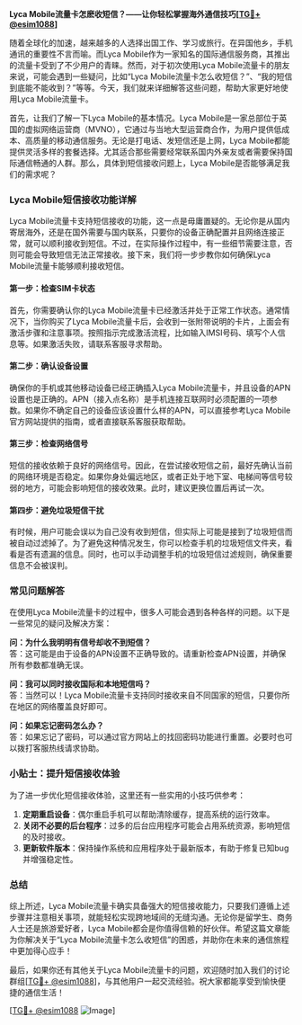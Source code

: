 **Lyca Mobile流量卡怎麽收短信？——让你轻松掌握海外通信技巧[[TG💪+ @esim1088](https://t.me/s/esim1088)]**

随着全球化的加速，越来越多的人选择出国工作、学习或旅行。在异国他乡，手机通讯的重要性不言而喻。而Lyca Mobile作为一家知名的国际通信服务商，其推出的流量卡受到了不少用户的青睐。然而，对于初次使用Lyca Mobile流量卡的朋友来说，可能会遇到一些疑问，比如“Lyca Mobile流量卡怎么收短信？”、“我的短信到底能不能收到？”等等。今天，我们就来详细解答这些问题，帮助大家更好地使用Lyca Mobile流量卡。

首先，让我们了解一下Lyca Mobile的基本情况。Lyca Mobile是一家总部位于英国的虚拟网络运营商（MVNO），它通过与当地大型运营商合作，为用户提供低成本、高质量的移动通信服务。无论是打电话、发短信还是上网，Lyca Mobile都能提供灵活多样的套餐选择。尤其适合那些需要经常联系国内外亲友或者需要保持国际通信畅通的人群。那么，具体到短信接收问题上，Lyca Mobile是否能够满足我们的需求呢？

### **Lyca Mobile短信接收功能详解**

Lyca Mobile流量卡支持短信接收的功能，这一点是毋庸置疑的。无论你是从国内寄居海外，还是在国外需要与国内联系，只要你的设备正确配置并且网络连接正常，就可以顺利接收到短信。不过，在实际操作过程中，有一些细节需要注意，否则可能会导致短信无法正常接收。接下来，我们将一步步教你如何确保Lyca Mobile流量卡能够顺利接收短信。

#### **第一步：检查SIM卡状态**
首先，你需要确认你的Lyca Mobile流量卡已经激活并处于正常工作状态。通常情况下，当你购买了Lyca Mobile流量卡后，会收到一张附带说明的卡片，上面会有激活步骤和注意事项。按照指示完成激活流程，比如输入IMSI号码、填写个人信息等。如果激活失败，请联系客服寻求帮助。

#### **第二步：确认设备设置**
确保你的手机或其他移动设备已经正确插入Lyca Mobile流量卡，并且设备的APN设置也是正确的。APN（接入点名称）是手机连接互联网时必须配置的一项参数。如果你不确定自己的设备应该设置什么样的APN，可以直接参考Lyca Mobile官方网站提供的指南，或者直接联系客服获取帮助。

#### **第三步：检查网络信号**
短信的接收依赖于良好的网络信号。因此，在尝试接收短信之前，最好先确认当前的网络环境是否稳定。如果你身处偏远地区，或者正处于地下室、电梯间等信号较弱的地方，可能会影响短信的接收效果。此时，建议更换位置后再试一次。

#### **第四步：避免垃圾短信干扰**
有时候，用户可能会误以为自己没有收到短信，但实际上可能是接到了垃圾短信而被自动过滤掉了。为了避免这种情况发生，你可以检查手机的垃圾短信文件夹，看看是否有遗漏的信息。同时，也可以手动调整手机的垃圾短信过滤规则，确保重要信息不会被误判。

### **常见问题解答**

在使用Lyca Mobile流量卡的过程中，很多人可能会遇到各种各样的问题。以下是一些常见的疑问及解决方案：

**问：为什么我明明有信号却收不到短信？**  
答：这可能是由于设备的APN设置不正确导致的。请重新检查APN设置，并确保所有参数都准确无误。

**问：我可以同时接收国际和本地短信吗？**  
答：当然可以！Lyca Mobile流量卡支持同时接收来自不同国家的短信，只要你所在地区的网络覆盖良好即可。

**问：如果忘记密码怎么办？**  
答：如果忘记了密码，可以通过官方网站上的找回密码功能进行重置。必要时也可以拨打客服热线请求协助。

### **小贴士：提升短信接收体验**

为了进一步优化短信接收体验，这里还有一些实用的小技巧供参考：

1. **定期重启设备**：偶尔重启手机可以帮助清除缓存，提高系统的运行效率。
2. **关闭不必要的后台程序**：过多的后台应用程序可能会占用系统资源，影响短信的及时接收。
3. **更新软件版本**：保持操作系统和应用程序处于最新版本，有助于修复已知bug并增强稳定性。

### **总结**

综上所述，Lyca Mobile流量卡确实具备强大的短信接收能力，只要我们遵循上述步骤并注意相关事项，就能轻松实现跨地域间的无缝沟通。无论你是留学生、商务人士还是旅游爱好者，Lyca Mobile都会是你值得信赖的好伙伴。希望这篇文章能为你解决关于“Lyca Mobile流量卡怎么收短信”的困惑，并助你在未来的通信旅程中更加得心应手！

最后，如果你还有其他关于Lyca Mobile流量卡的问题，欢迎随时加入我们的讨论群组[[TG💪+ @esim1088](https://t.me/s/esim1088)]，与其他用户一起交流经验。祝大家都能享受到愉快便捷的通信生活！

[[TG💪+ @esim1088](https://t.me/s/esim1088) ![Image](https://i.postimg.cc/4NQfJmqS/Snipaste-2025-05-13-00-14-12.png)]